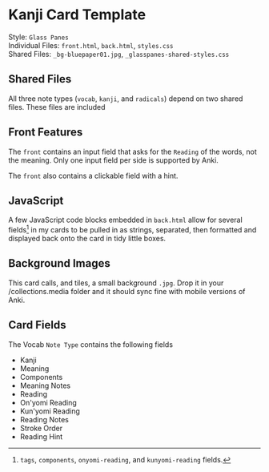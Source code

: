 # Kanji Card Template
Style: `Glass Panes`
<br> Individual Files: `front.html`, `back.html`, `styles.css` 
<br> Shared Files: `_bg-bluepaper01.jpg`, `_glasspanes-shared-styles.css`

## Shared Files
All three note types (`vocab`, `kanji`, and `radicals`) depend on two shared files. These files are included 

## Front Features
The `front` contains an input field that asks for the `Reading` of the words, not the meaning. Only one input field per side is supported by Anki. 

The `front` also contains a clickable field with a hint.

## JavaScript
A few JavaScript code blocks embedded in `back.html` allow for several fields[^2] in my cards to be pulled in as strings, separated, then formatted and displayed back onto the card in tidy little boxes.
[^2]:`tags`, `components`, `onyomi-reading`, and `kunyomi-reading` fields.

## Background Images
This card calls, and tiles, a small background `.jpg`. Drop it in your /collections.media folder and it should sync fine with mobile versions of Anki.

## Card Fields
The Vocab `Note Type` contains the following fields
- Kanji
- Meaning
- Components
- Meaning Notes
- Reading
- On'yomi Reading
- Kun'yomi Reading
- Reading Notes
- Stroke Order
- Reading Hint